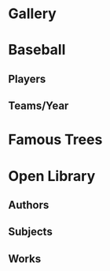 # Gallery

# Baseball

## Players

<div id="players-datalist" class="hh-data-list mt-4"></div>
<script>
  var options = DLPlayers002.options('players-datalist');
  new HHDataList(options);
</script>

## Teams/Year

# Famous Trees

# Open Library

## Authors

## Subjects

## Works